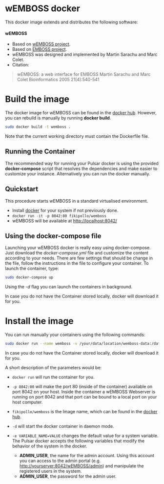 wEMBOSS docker
===================

This docker image extends and distributes the following software:

#### wEMBOSS

- Based on [wEMBOSS project](http://wemboss.sourceforge.net/).
- Based on [EMBOSS project](http://emboss.sourceforge.net/).
- wEMBOSS was designed and implemented by Martin Sarachu and Marc Colet.
- Citation:
> wEMBOSS: a web interface for EMBOSS
Martín Sarachu and Marc Colet
Bioinformatics 2005 21(4):540-541

# Build the image
The docker image for wEMBOSS can be found in the [docker hub](https://hub.docker.com/r/fikipollo/wemboss/). However, you can rebuild is manually by running **docker build**.

```sh
sudo docker build -t wemboss .
```
Note that the current working directory must contain the Dockerfile file.

## Running the Container
The recommended way for running your Pulsar docker is using the provided **docker-compose** script that resolves the dependencies and make easier to customize your instance. Alternatively you can run the docker manually.

## Quickstart

This procedure starts wEMBOSS in a standard virtualised environment.

- Install [docker](https://docs.docker.com/engine/installation/) for your system if not previously done.
- `docker run -it -p 8042:80 fikipollo/wemboss`
- wEMBOSS will be available at [http://localhost:8042/](http://localhost:8042/)

## Using the docker-compose file
Launching your wEMBOSS docker is really easy using docker-compose. Just download the *docker-compose.yml* file and customize the content according to your needs. There are few settings that should be change in the file, follow the instructions in the file to configure your container.
To launch the container, type:
```sh
sudo docker-compose up
```
Using the *-d* flag you can launch the containers in background.

In case you do not have the Container stored locally, docker will download it for you.

# Install the image <a name="install" />
You can run manually your containers using the following commands:

```sh
sudo docker run --name wemboss -v /your/data/location/wemboss-data:/data -e ADMIN_USER=youradminuser -e ADMIN_PASS=supersecret -p 8042:80 -d fikipollo/wemboss
```

In case you do not have the Container stored locally, docker will download it for you.

A short description of the parameters would be:
- `docker run` will run the container for you.

- `-p 8042:80` will make the port 80 (inside of the container) available on port 8042 on your host.
    Inside the container a wEMBOSS Webserver is running on port 8042 and that port can be bound to a local port on your host computer.

- `fikipollo/wemboss` is the Image name, which can be found in the [docker hub](https://hub.docker.com/r/fikipollo/wemboss/).

- `-d` will start the docker container in daemon mode.

- `-e VARIABLE_NAME=VALUE` changes the default value for a system variable.
The Pulsar docker accepts the following variables that modify the behavior of the system in the docker.

    - **ADMIN_USER**, the name for the admin account. Using this account you can access to the admin portal (e.g. [http://yourserver:8042/wEMBOSS/admin](http://yourserver:8042/wEMBOSS/admin)) and manipulate the registered users in the system.
    - **ADMIN_USER**, the password for the admin user.
